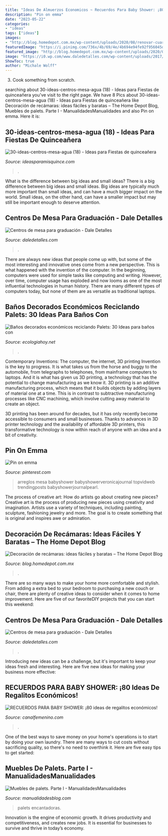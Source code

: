 ```yaml
---
title: "Ideas De Almuerzos Economicos ~ Recuerdos Para Baby Shower: ¡80 Ideas De Regalitos Económicos!"
description: "Pin on emma"
date: "2023-05-22"
categories:
- "ideas"
tags: ["ideas"]
images:
- "http://blog.homedepot.com.mx/wp-content/uploads/2020/08/renovar-cuarto.jpg"
featuredImage: "https://i.pinimg.com/736x/4b/69/4e/4b694e94fe92f956045d3f5fdc144c33.jpg"
featured_image: "http://blog.homedepot.com.mx/wp-content/uploads/2020/08/renovar-cuarto.jpg"
image: "https://i0.wp.com/www.daledetalles.com/wp-content/uploads/2017/06/graduacion-centros-de-mesa12.jpg"
ShowToc: true
author: "Michale Wolff"
---
```



3. Cook something from scratch.

	

		
searching about 30-ideas-centros-mesa-agua (18) - Ideas para Fiestas de quinceañera you've visit to the right page. We have 8 Pics about 30-ideas-centros-mesa-agua (18) - Ideas para Fiestas de quinceañera like Decoración de recámaras: ideas fáciles y baratas – The Home Depot Blog, Muebles de palets. Parte I - ManualidadesManualidades and also Pin on emma. Here it is:
		
    
## 30-ideas-centros-mesa-agua (18) - Ideas Para Fiestas De Quinceañera

<img loading=lazy src="https://ideasparamisquince.com/wp-content/uploads/2017/04/30-ideas-centros-mesa-agua-18.jpg" onerror="this.onerror=null;this.src='https://tse3.mm.bing.net/th?id=OIP.g3UZm0OJqh9X04vwluBASwHaLJ&amp;pid=15.1';" alt="30-ideas-centros-mesa-agua (18) - Ideas para Fiestas de quinceañera">

_Source: ideasparamisquince.com_

>. 

	

What is the difference between big ideas and small ideas?
There is a big difference between big ideas and small ideas. Big ideas are typically much more important than small ideas, and can have a much bigger impact on the world. Small ideas, on the other hand, can have a smaller impact but may still be important enough to deserve attention.

    
## Centros De Mesa Para Graduación - Dale Detalles

<img loading=lazy src="https://i0.wp.com/www.daledetalles.com/wp-content/uploads/2017/06/graduacion-centros-de-mesa12.jpg" onerror="this.onerror=null;this.src='https://tse4.mm.bing.net/th?id=OIP.V7C6dsQx2P7yC2pjv0n3AAHaJ3&amp;pid=15.1';" alt="Centros de mesa para graduación - Dale Detalles">

_Source: daledetalles.com_

>. 

	

There are always new ideas that people come up with, but some of the most interesting and innovative ones come from a new perspective. This is what happened with the invention of the computer. In the beginning, computers were used for simple tasks like computing and writing. However, over time, computer usage has exploded and now looms as one of the most influential technologies in human history. There are many different types of computers today, but none of them are as versatile as traditional laptops.

    
## Baños Decorados Económicos Reciclando Palets: 30 Ideas Para Baños Con

<img loading=lazy src="http://ecologiahoy.net/wp-content/uploads/2015/09/bano8-2-684x1024.jpg" onerror="this.onerror=null;this.src='https://tse4.mm.bing.net/th?id=OIP.rVTQWxfoa34G00lACsNtPAHaLF&amp;pid=15.1';" alt="Baños decorados económicos reciclando Palets: 30 Ideas para baños con">

_Source: ecologiahoy.net_

>. 

	

Contemporary Inventions: The computer, the internet, 3D printing
Invention is the key to progress. It is what takes us from the horse and buggy to the automobile, from telegraphs to telephones, from mainframe computers to laptops. And it is what has given us 3D printing, a technology that has the potential to change manufacturing as we know it.
3D printing is an additive manufacturing process, which means that it builds objects by adding layers of material one at a time. This is in contrast to subtractive manufacturing processes like CNC machining, which involve cutting away material to create an object.

3D printing has been around for decades, but it has only recently become accessible to consumers and small businesses. Thanks to advances in 3D printer technology and the availability of affordable 3D printers, this transformative technology is now within reach of anyone with an idea and a bit of creativity.

    
## Pin On Emma

<img loading=lazy src="https://i.pinimg.com/736x/4b/69/4e/4b694e94fe92f956045d3f5fdc144c33.jpg" onerror="this.onerror=null;this.src='https://tse3.mm.bing.net/th?id=OIP.b2v_iAwAc5yp8mTo4QF2vwHaJ4&amp;pid=15.1';" alt="Pin on emma">

_Source: pinterest.com_

>arreglos mesa babyshower babyshowerveronicajournal topvidweb trendingposts babyshowerjournalpearl. 

	

The process of creative art: How do artists go about creating new pieces?
Creative art is the process of producing new pieces using creativity and imagination. Artists use a variety of techniques, including painting, sculpture, fashioning jewelry and more. The goal is to create something that is original and inspires awe or admiration.

    
## Decoración De Recámaras: Ideas Fáciles Y Baratas – The Home Depot Blog

<img loading=lazy src="http://blog.homedepot.com.mx/wp-content/uploads/2020/08/renovar-cuarto.jpg" onerror="this.onerror=null;this.src='https://tse1.mm.bing.net/th?id=OIP.woGTY2uoCZ_cZejewvTJOQAAAA&amp;pid=15.1';" alt="Decoración de recámaras: ideas fáciles y baratas – The Home Depot Blog">

_Source: blog.homedepot.com.mx_

>. 

	

There are so many ways to make your home more comfortable and stylish. From adding a extra bed to your bedroom to purchasing a new couch or chair, there are plenty of creative ideas to consider when it comes to home improvement. Here are five of our favoriteDIY projects that you can start this weekend: 

    
## Centros De Mesa Para Graduación - Dale Detalles

<img loading=lazy src="https://i0.wp.com/www.daledetalles.com/wp-content/uploads/2017/06/graduacion-centros-de-mesa18.jpg" onerror="this.onerror=null;this.src='https://tse4.mm.bing.net/th?id=OIP.P7MNAS0pciwQldUTzJVzDwHaJ3&amp;pid=15.1';" alt="Centros de mesa para graduación - Dale Detalles">

_Source: daledetalles.com_

>. 

	

Introducing new ideas can be a challenge, but it's important to keep your ideas fresh and interesting. Here are five new ideas for making your business more effective:

    
## RECUERDOS PARA BABY SHOWER: ¡80 Ideas De Regalitos Económicos!

<img loading=lazy src="https://i0.wp.com/canalfemenino.com/wp-content/uploads/2018/01/baby.jpg?fit=782%2C439&amp;ssl=1" onerror="this.onerror=null;this.src='https://tse2.mm.bing.net/th?id=OIP.cir1uRC9A2FtiraTTeHILQHaEK&amp;pid=15.1';" alt="RECUERDOS PARA BABY SHOWER: ¡80 ideas de regalitos económicos!">

_Source: canalfemenino.com_

>. 

	

One of the best ways to save money on your home's operations is to start by doing your own laundry. There are many ways to cut costs without sacrificing quality, so there's no need to overthink it. Here are five easy tips to get started:

    
## Muebles De Palets. Parte I - ManualidadesManualidades

<img loading=lazy src="https://www.manualidadesblog.com/wp-content/uploads/2013/12/muebles-palets3.jpg" onerror="this.onerror=null;this.src='https://tse1.mm.bing.net/th?id=OIP.LhqX5dD_XakyeLU3lFW5KQHaKq&amp;pid=15.1';" alt="Muebles de palets. Parte I - ManualidadesManualidades">

_Source: manualidadesblog.com_

>palets encantadoras. 

	

Innovation is the engine of economic growth. It drives productivity and competitiveness, and creates new jobs. It is essential for businesses to survive and thrive in today’s economy.

